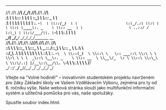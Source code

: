
 __   __   ______   __       ___   __    ________                        
/_/\ /_/\ /_____/\ /_/\     /__/\ /__/\ /_______/\                       
\:\ \\ \ \\:::_ \ \\:\ \    \::\_\\  \ \\::: _  \ \                      
 \:\ \\ \ \\:\ \ \ \\:\ \    \:. `-\  \ \\::(_)  \ \                     
  \:\_/.:\ \\:\ \ \ \\:\ \____\:. _    \ \\:: __  \ \                    
   \ ..::/ / \:\_\ \ \\:\/___/\\. \`-\  \ \\:.\ \  \ \                   
 ___\___/_(  _\_____\/_\_____\/ \__\/_\__\/_\__\/\__\/________   __      
/__/\ /__/\ /_____/\ /_____/\  /_______/\/__/\ /__/\ /_______/\ /__/\    
\::\ \\  \ \\:::_ \ \\:::_ \ \ \__.::._\/\::\_\\  \ \\::: _  \ \\.:\ \   
 \::\/_\ .\ \\:\ \ \ \\:\ \ \ \   \::\ \  \:. `-\  \ \\::(_)  \ \\::\ \  
  \:: ___::\ \\:\ \ \ \\:\ \ \ \  _\::\ \__\:. _    \ \\:: __  \ \\__\/_ 
   \: \ \\::\ \\:\_\ \ \\:\/.:| |/__\::\__/\\. \`-\  \ \\:.\ \  \ \ /__/\
    \__\/ \::\/ \_____\/ \____/_/\________\/ \__\/ \__\/ \__\/\__\/ \__\/

    


Vítejte na "Volné hodině!" – inovativním studentském projektu
navrženém pro žáky Základní školy ve Vašem Vzdělávacím Výboru,
zejména pro ty od 6. ročníku výše. Naše webová stránka slouží jako multifunkční informační systém a
užitečná pomůcka pro vás, naše spolužáky.



Spusťte soubor index.html.
